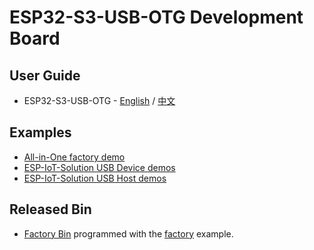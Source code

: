 # ESP32-S3-USB-OTG Development Board

## User Guide

* ESP32-S3-USB-OTG - [English](https://docs.espressif.com/projects/esp-dev-kits/en/latest/esp32s3/esp32-s3-usb-otg/user_guide.html) / [中文](https://docs.espressif.com/projects/esp-dev-kits/zh_CN/latest/esp32s3/esp32-s3-usb-otg/user_guide.html)

## Examples

* [All-in-One factory demo](./examples/factory/)
* [ESP-IoT-Solution USB Device demos](https://github.com/espressif/esp-iot-solution/tree/usb/add_usb_solutions/examples/usb/device)
* [ESP-IoT-Solution USB Host demos](https://github.com/espressif/esp-iot-solution/tree/usb/add_usb_solutions/examples/usb/host)

## Released Bin

* [Factory Bin](https://dl.espressif.com/AE/esp-dev-kits/factory-esp32-s3-usb-otg-esp32s3-v4.4.bin) programmed with the [factory](./examples/factory/) example.

